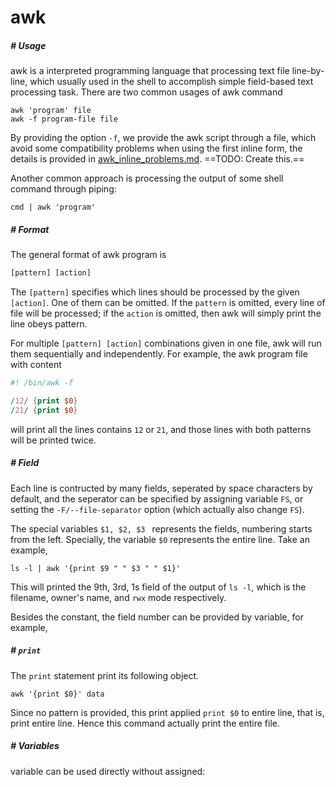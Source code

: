 # awk

##### # Usage

awk is a interpreted programming language that processing text file line-by-line, which usually used in the shell to accomplish simple field-based text processing task. There are two common usages of awk command

```shell
awk 'program' file
awk -f program-file file
```

By providing the option `-f`, we provide the awk script through a file, which avoid some compatibility problems when using the first inline form, the details is provided in [awk_inline_problems.md](awk_inline_problems.md). ==TODO: Create this.==

Another common approach is processing the output of some shell command through piping:

```shell
cmd | awk 'program'
```



##### # Format

The general format of awk program is

```awk
[pattern] [action]
```

The `[pattern]` specifies which lines should be processed by the given `[action]`. One of them can be omitted. If the `pattern` is omitted, every line of file will be processed; if the `action` is omitted, then awk will simply print the line obeys pattern.

For multiple `[pattern] [action]` combinations given in one file, awk will run them sequentially and independently. For example, the awk program file with content

```awk
#! /bin/awk -f

/12/ {print $0}
/21/ {print $0}
```

will print all the lines contains `12` or `21`, and those lines with both patterns will be printed twice.



##### # Field

Each line is contructed by many fields, seperated by space characters by default, and the seperator can be specified by assigning variable `FS`, or setting the `-F/--file-separator` option (which actually also change `FS`).

The special variables `$1, $2, $3 ` represents the fields, numbering starts from the left. Specially, the variable `$0` represents the entire line. Take an example,

```shell
ls -l | awk '{print $9 " " $3 " " $1}'
```

This will printed the 9th, 3rd, 1s field of the output of `ls -l`, which is the filename, owner's name, and `rwx` mode respectively.

Besides the constant, the field number can be provided by variable, for example, 





##### # `print`

The `print` statement print its following object.

```shell
awk '{print $0}' data
```

Since no pattern is provided, this print applied `print $0` to entire line, that is, print entire line. Hence this command actually print the entire file.



##### # Variables

variable can be used directly without assigned:

```awk

```



